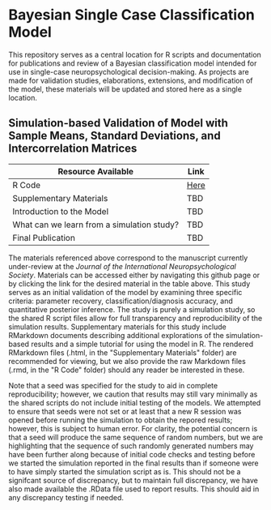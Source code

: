 # Bayesian Single Case Classification Model

This repository serves as a central location for R scripts and documentation for publications and review of a Bayesian classification model intended for use in single-case neuropsychological decision-making. As projects are made for validation studies, elaborations, extensions, and modification of the model, these materials will be updated and stored here as a single location.

## Simulation-based Validation of Model with Sample Means, Standard Deviations, and Intercorrelation Matrices

|Resource Available|Link|
|---|---|
|R Code|[Here](https://github.com/w-goette/BayesianSingleCaseClassification/tree/main/R%20Script%20Files)|
|Supplementary Materials|TBD|
|Introduction to the Model|TBD|
|What can we learn from a simulation study?|TBD|
|Final Publication|TBD|

The materials referenced above correspond to the manuscript currently under-review at the _Journal of the International Neuropsychological Society_. Materials can be accessed either by navigating this github page or by clicking the link for the desired material in the table above. This study serves as an initial validation of the model by examining three specific criteria: parameter recovery, classification/diagnosis accuracy, and quantitative posterior inference. The study is purely a simulation study, so the shared R script files allow for full transparency and reproducibility of the simulation results. Supplementary materials for this study include RMarkdown documents describing additional explorations of the simulation-based results and a simple tutorial for using the model in R. The rendered RMarkdown files (.html, in the "Supplementary Materials" folder) are recommended for viewing, but we also provide the raw Markdown files (.rmd, in the "R Code" folder) should any reader be interested in these.

Note that a seed was specified for the study to aid in complete reproducibility; however, we caution that results may still vary minimally as the shared scripts do not include initial testing of the models. We attempted to ensure that seeds were not set or at least that a new R session was opened before running the simulation to obtain the repored results; however, this is subject to human error. For clarity, the potential concern is that a seed will produce the same sequence of random numbers, but we are highlighting that the sequence of such randomly generated numbers may have been further along because of initial code checks and testing before we started the simulation reported in the final results than if someone were to have simply started the simulation script as is. This should not be a signifcant source of discrepancy, but to maintain full discrepancy, we have also made available the .RData file used to report results. This should aid in any discrepancy testing if needed.
